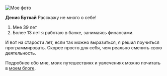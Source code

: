 ![Мое фото](https://sun9-2.userapi.com/s/v1/ig2/Nv7OY7VoV1isJKHhTvQ8VzqIOBzNQ-5zzU3tC6nyrlhtwijbP-faoajXqti_dkYI4oxQO16hSGacSPWjgg105Ifg.jpg?quality=95&as=32x43,48x64,72x96,108x144,160x213,240x320,360x480,480x640,540x720,640x853,720x960,960x1280&from=bu&u=_MXNtjhTZnfQtCwCFK6IpP5WUXSoPcfnF5a-_JRCXW4&cs=960x1280)

**Денис Буткай** Расскажу не много о себе!

1. Мне 39 лет
2. Более 13 лет я работаю в банке, занимаясь финансами.

И вот на старости лет, если так можно выразиться, я решил поучиться программировать.
Скорее просто для себя, чем реально сменить свою деятельность.

Подробнее обо мне, моих путешествиях и увлечениях можно почитать в [моем блоге]([about/README.md](https://t.me/StuffYourEyesWithWonder)).
